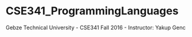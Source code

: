 # CSE341_ProgrammingLanguages
Gebze Technical University - CSE341 Fall 2016 - Instructor: Yakup Genc  
